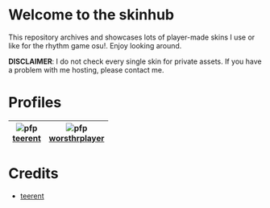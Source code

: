 # Welcome to the skinhub
This repository archives and showcases lots of player-made skins I use or like for the rhythm game osu!. Enjoy looking around.

**DISCLAIMER**: I do not check every single skin for private assets. If you have a problem with me hosting, please contact me.

# Profiles

<div align="center">

| ![pfp](https://a.ppy.sh/21540437)<br>[teerent](players/teerent/teerent.md) | ![pfp](https://a.ppy.sh/14106450)<br>[worsthrplayer](players/worsthrplayer/worsthrplayer.md)  |
| :-----------------: | :--------------------: | 

</div>

# Credits

- [teerent](https://osu.ppy.sh/users/21540437)

